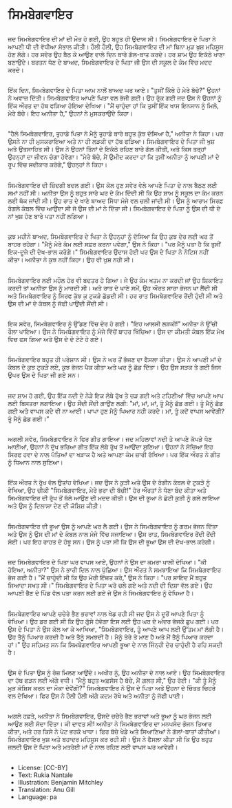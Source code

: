 # ਸਿਮਬੇਗਵਾਇਰ

##
ਜਦ ਸਿਮਬੇਗਵਾਇਰ ਦੀ ਮਾਂ ਦੀ ਮੌਤ ਹੋ ਗਈ, ਉਹ ਬਹੁਤ ਹੀ ਉਦਾਸ ਸੀ। ਸਿਮਬੇਗਵਾਇਰ ਦੇ ਪਿਤਾ ਨੇ ਆਪਣੀ ਧੀ ਦੀ ਵੱਧੀਆ ਸੰਭਾਲ ਕੀਤੀ। ਹੌਲੀ ਹੌਲੀ, ਉਹ ਸਿਮਬੇਗਵਾਇਰ ਦੀ ਮਾਂ ਬਿਨਾ ਮੁੜ ਖੁਸ਼ ਮਹਿਸੂਸ ਹੋਣ ਲੱਗੇ। ਹਰ ਸਵੇਰ ਉਹ ਬੈਠ ਕੇ ਆਉਣ ਵਾਲੇ ਦਿਨ ਬਾਰੇ ਗੱਲ-ਬਾਤ ਕਰਦੇ। ਹਰ ਸ਼ਾਮ ਉਹ ਇਕੱਠੇ ਖਾਣਾ ਬਣਾਉਂਦੇ। ਬਰਤਨ ਧੋਣ ਦੇ ਬਾਅਦ, ਸਿਮਬੇਗਵਾਇਰ ਦੇ ਪਿਤਾ ਜੀ ਉਸ ਦੀ ਸਕੂਲ ਦੇ ਕੰਮ ਵਿੱਚ ਮਦਦ ਕਰਦੇ।

##
ਇੱਕ ਦਿਨ, ਸਿਮਬੇਗਵਾਇਰ ਦੇ ਪਿਤਾ ਆਮ ਨਾਲੋਂ ਬਾਅਦ ਘਰ ਆਏ। "ਤੁਸੀਂ ਕਿੱਥੇ ਹੋ ਮੇਰੇ ਬੱਚੇ?" ਉਹਨਾਂ ਨੇ ਅਵਾਜ਼ ਦਿੱਤੀ। ਸਿਮਬੇਗਵਾਇਰ ਆਪਣੇ ਪਿਤਾ ਵਲ ਭੱਜੀ ਗਈ। ਉਹ ਰੁੱਕ ਗਈ ਜਦ ਉਸ ਨੇ ਉਹਨਾਂ ਨੂੰ ਇੱਕ ਔਰਤ ਦਾ ਹੱਥ ਫੜਿਆ ਹੋਇਆ ਦੇਖਿਆ। "ਮੈਂ ਚਾਹੁੰਦਾ ਹਾਂ ਕਿ ਤੁਸੀਂ ਇੱਕ ਖਾਸ ਇਨਸਾਨ ਨੂੰ ਮਿਲੋ, ਮੇਰੇ ਬੱਚੇ। ਇਹ ਅਨੀਤਾ ਹੈ," ਉਹਨਾਂ ਨੇ ਮੁਸਕਰਾਉਂਦੇ ਕਿਹਾ।

##
"ਹੈਲੋ ਸਿਮਬੇਗਵਾਇਰ, ਤੁਹਾਡੇ ਪਿਤਾ ਨੇ ਮੈਨੂੰ ਤੁਹਾਡੇ ਬਾਰੇ ਬਹੁਤ ਕੁੱਝ ਦੱਸਿਆ ਹੈ," ਅਨੀਤਾ ਨੇ ਕਿਹਾ। ਪਰ ਉਸਨੇ ਨਾ ਹੀ ਮੁਸਕਰਾਇਆ ਅਤੇ ਨਾ ਹੀ ਲੜਕੀ ਦਾ ਹੱਥ ਫੜਿਆ। ਸਿਮਬੇਗਵਾਇਰ ਦੇ ਪਿਤਾ ਜੀ ਖੁਸ਼ ਅਤੇ ਉਤਸਾਹਿਤ ਸੀ। ਉਸ ਨੇ ਉਹਨਾਂ ਤਿੰਨਾਂ ਦੇ ਇਕੱਠੇ ਰਹਿਣ ਬਾਰੇ ਗੱਲ ਕੀਤੀ, ਅਤੇ ਕਿਸ ਤਰ੍ਹਾਂ ਉਹਨ੍ਹਾਂ ਦਾ ਜੀਵਨ ਚੰਗਾ ਹੋਵੇਗਾ। "ਮੇਰੇ ਬੱਚੇ, ਮੈਂ ਉਮੀਦ ਕਰਦਾ ਹਾਂ ਕਿ ਤੁਸੀਂ ਅਨੀਤਾ ਨੂੰ ਆਪਣੀ ਮਾਂ ਦੇ ਰੂਪ ਵਿੱਚ ਸਵੀਕਾਰ ਕਰੋਗੇ," ਉਹਨ੍ਹਾਂ ਨੇ ਕਿਹਾ।

##
ਸਿਮਬੇਗਵਾਇਰ ਦੀ ਜ਼ਿੰਦਗੀ ਬਦਲ ਗਈ। ਉਸ ਕੋਲ ਹੁਣ ਸਵੇਰ ਵੇਲੇ ਆਪਣੇ ਪਿਤਾ ਦੇ ਨਾਲ ਬੈਠਣ ਲਈ ਸਮਾਂ ਨਹੀਂ ਸੀ। ਅਨੀਤਾ ਉਸ ਨੂੰ ਬਹੁਤ ਸਾਰੇ ਘਰ ਦੇ ਕੰਮ ਦਿੰਦੀ ਸੀ ਕਿ ਉਹ ਸ਼ਾਮ ਨੂੰ ਸਕੂਲ ਦਾ ਕੰਮ ਕਰਨ ਲਈ ਥੱਕ ਜਾਂਦੀ ਸੀ। ਉਹ ਰਾਤ ਦੇ ਖਾਣੇ ਬਾਅਦ ਸਿੱਧਾ ਮੰਜੇ ਵਲ ਚਲੀ ਜਾਂਦੀ ਸੀ। ਉਸ ਨੂੰ ਆਰਾਮ ਸਿਰਫ਼ ਰੰਗਲੇ ਕੰਬਲ ਵਿੱਚ ਆਉਂਦਾ ਸੀ ਜੋ ਉਸ ਦੀ ਮਾਂ ਨੇ ਦਿੱਤਾ ਸੀ। ਸਿਮਬੇਗਵਾਇਰ ਦੇ ਪਿਤਾ ਨੂੰ ਉਸ ਦੀ ਧੀ ਦੇ ਨਾਂ ਖੁਸ਼ ਹੋਣ ਬਾਰੇ ਪਤਾ ਨਹੀਂ ਲਗਿਆ।

##
ਕੁਝ ਮਹੀਨੇ ਬਾਅਦ, ਸਿਮਬੇਗਵਾਇਰ ਦੇ ਪਿਤਾ ਨੇ ਉਹਨ੍ਹਾਂ ਨੂੰ ਦੱਸਿਆ ਕਿ ਉਹ ਕੁਝ ਦੇਰ ਲਈ ਘਰ ਤੋਂ ਬਾਹਰ ਰਹੇਗਾ। "ਮੈਨੂੰ ਮੇਰੇ ਕੰਮ ਲਈ ਸਫ਼ਰ ਕਰਨਾ ਪਵੇਗਾ," ਉਸ ਨੇ ਕਿਹਾ। "ਪਰ ਮੈਨੂੰ ਪਤਾ ਹੈ ਕਿ ਤੁਸੀਂ ਇਕ-ਦੂਜੇ ਦੀ ਦੇਖ-ਭਾਲ ਕਰੋਗੇ।" ਸਿਮਬੇਗਵਾਇਰ ਉਦਾਸ ਹੋਈ ਪਰ ਉਸ ਦੇ ਪਿਤਾ ਨੇ ਨੋਟਿਸ ਨਹੀਂ ਕੀਤਾ। ਅਨੀਤਾ ਨੇ ਕੁਝ ਨਹੀਂ ਕਿਹਾ। ਉਹ ਵੀ ਖੁਸ਼ ਨਹੀ ਸੀ।

##
ਸਿਮਬੇਗਵਾਇਰ ਲਈ ਮਹੌਲ ਹੋਰ ਵੀ ਬਦਤਰ ਹੋ ਗਿਆ। ਜੇ ਉਹ ਕੰਮ ਖਤਮ ਨਾ ਕਰਦੀ ਜਾਂ ਉਹ ਸ਼ਿਕਾਇਤ ਕਰਦੀ ਤਾਂ ਅਨੀਤਾ ਉਸ ਨੂੰ ਮਾਰਦੀ ਸੀ। ਅਤੇ ਰਾਤ ਦੇ ਖਾਣੇ ਸਮੇਂ, ਉਹ ਔਰਤ ਸਾਰਾ ਭੋਜਨ ਖਾ ਲੈਂਦੀ ਸੀ ਅਤੇ ਸਿਮਬੇਗਵਾਇਰ ਨੂੰ ਸਿਰਫ ਕੁੱਝ ਕੁ ਟੁਕੜੇ ਛੱਡਦੀ ਸੀ। ਹਰ ਰਾਤ ਸਿਮਬੇਗਵਾਇਰ ਰੋਂਦੀ ਹੁੰਦੀ ਸੀ ਅਤੇ ਉਸ ਦੀ ਮਾਂ ਦੇ ਕੰਬਲ ਨੂੰ ਜੱਫੀ ਪਾਉਂਦੀ ਸੌਂਦੀ ਸੀ।

##
ਇਕ ਸਵੇਰ, ਸਿਮਬੇਗਵਾਇਰ ਨੂੰ ਉੱਡਣ ਵਿੱਚ ਦੇਰ ਹੋ ਗਈ। "ਇਹ ਆਲਸੀ ਲੜਕੀ!" ਅਨੀਤਾ ਨੇ ਉੱਚੀ ਰੌਲਾ ਪਾਇਆ। ਉਸ ਨੇ ਸਿਮਬੇਗਵਾਇਰ ਨੂੰ ਮੰਜੇ ਵਿੱਚੋਂ ਬਾਹਰ ਖਿੱਚਿਆ। ਉਸ ਦਾ ਕੀਮਤੀ ਕੰਬਲ ਇੱਕ ਮੇਖ ਵਿਚ ਫਸ ਗਿਆ ਅਤੇ ਉਸ ਦੇ ਦੋ ਟੋਟੇ ਹੋ ਗਏ।

##
ਸਿਮਬੇਗਵਾਇਰ ਬਹੁਤ ਹੀ ਪਰੇਸ਼ਾਨ ਸੀ। ਉਸ ਨੇ ਘਰ ਤੋਂ ਭੱਜਣ ਦਾ ਫੈਸਲਾ ਕੀਤਾ। ਉਸ ਨੇ ਆਪਣੀ ਮਾਂ ਦੇ ਕੰਬਲ ਦੇ ਕੁਝ ਟੁਕੜੇ ਲਏ, ਕੁਝ ਭੋਜਨ ਪੈਕ ਕੀਤਾ ਅਤੇ ਘਰ ਨੂੰ ਛੱਡ ਦਿੱਤਾ। ਉਹ ਉਸ ਸੜਕ ਤੇ ਗਈ ਜਿਸ ਉਪਰ ਉਸ ਦੇ ਪਿਤਾ ਜੀ ਗਏ ਸਨ।

##
ਜਦ ਸ਼ਾਮ ਹੋ ਗਈ, ਉਹ ਇੱਕ ਨਦੀ ਦੇ ਨੇੜੇ ਇਕ ਲੰਬੇ ਰੁੱਖ ਤੇ ਚੜ ਗਈ ਅਤੇ ਟਹਿਣੀਆਂ ਵਿੱਚ ਆਪਣੇ ਆਪ ਲਈ ਬਿਸਤਰਾ ਲਗਾਇਆ। ਉਹ ਸੌਂਦੀ ਸੌਂਦੀ ਗਾਉਂਣ ਲਗੀ: "ਮਾਂ, ਮਾਂ, ਮਾਂ, ਤੂੰ ਮੈਨੂੰ ਛੱਡ ਗਈ। ਤੂੰ ਮੈਨੂੰ ਛੱਡ ਗਈ ਅਤੇ ਵਾਪਸ ਕਦੇ ਵੀ ਨਾ ਆਈ। ਪਾਪਾ ਹੁਣ ਮੈਨੂੰ ਪਿਆਰ ਨਹੀ ਕਰਦੇ। ਮਾਂ, ਤੂੰ ਕਦੋਂ ਵਾਪਸ ਆਵੇਂਗੀ? ਤੂੰ ਮੈਨੂੰ ਛੱਡ ਗਈ।”

##
ਅਗਲੀ ਸਵੇਰ, ਸਿਮਬੇਗਵਾਇਰ ਨੇ ਫਿਰ ਗੀਤ ਗਾਇਆ। ਜਦ ਮਹਿਲਾਵਾਂ ਨਦੀ ਤੇ ਆਪਣੇ ਕੱਪੜੇ ਧੋਣ ਆਈਆਂ, ਉਹਨਾਂ ਨੇ ਦੁੱਖ ਭਰਿਆ ਗੀਤ ਇੱਕ ਲੰਬੇ ਰੁੱਖ ਤੋਂ ਆਉਂਦਾ ਸੁਣਿਆ। ਉਹਨਾਂ ਨੇ ਸੋਚਿਆ ਇਹ ਸਿਰਫ ਹਵਾ ਦੇ ਨਾਲ ਪੱਤਿਆਂ ਦਾ ਖੜਾਕ ਹੈ ਅਤੇ ਆਪਣਾ ਕੰਮ ਜ਼ਾਰੀ ਰੱਖਿਆ। ਪਰ ਇੱਕ ਔਰਤ ਨੇ ਗੀਤ ਨੂੰ ਧਿਆਨ ਨਾਲ ਸੁਣਿਆ।

##
ਇੱਕ ਔਰਤ ਨੇ ਰੁੱਖ ਵੱਲ ਉਤਾਂਹ ਵੇਖਿਆ। ਜਦ ਉਸ ਨੇ ਕੁੜੀ ਅਤੇ ਉਸ ਦੇ ਰੰਗੀਨ ਕੰਬਲ ਦੇ ਟੁਕੜੇ ਨੂੰ ਵੇਖਿਆ, ਉਹ ਚੀਕੀ "ਸਿਮਬੇਗਵਾਇਰ, ਮੇਰੇ ਭਰਾ ਦੀ ਬੱਚੀ!" ਹੋਰ ਔਰਤਾਂ ਨੇ ਧੋਣਾ ਬੰਦ ਕੀਤਾ ਅਤੇ ਸਿਮਬੇਗਵਾਇਰ ਦੀ ਰੁੱਖ ਤੋਂ ਥੱਲੇ ਆਉਣ ਦੀ ਮਦਦ ਕੀਤੀ। ਉਸ ਦੀ ਭੂਆ ਨੇ ਛੋਟੀ ਕੁੜੀ ਨੂੰ ਗਲੇ ਲਾਇਆ ਅਤੇ ਉਸ ਨੂੰ ਦਿਲਾਸਾ ਦੇਣ ਦੀ ਕੋਸ਼ਿਸ਼ ਕੀਤੀ।

##
ਸਿਮਬੇਗਵਾਇਰ ਦੀ ਭੂਆ ਉਸ ਨੂੰ ਆਪਣੇ ਘਰ ਲੈ ਗਈ। ਉਸ ਨੇ ਸਿਮਬੇਗਵਾਇਰ ਨੂੰ ਗਰਮ ਭੋਜਨ ਦਿੱਤਾ ਅਤੇ ਉਸ ਨੂੰ ਉਸ ਦੀ ਮਾਂ ਦੇ ਕੰਬਲ ਨਾਲ ਮੰਜੇ ਵਿੱਚ ਸਜਾਇਆ। ਉਸ ਰਾਤ, ਸਿਮਬੇਗਵਾਇਰ ਰੋਂਦੀ ਰੋਂਦੀ ਸੋਈ। ਪਰ ਇਹ ਰਾਹਤ ਦੇ ਹੰਝੂ ਸਨ। ਉਸ ਨੂੰ ਪਤਾ ਸੀ ਕਿ ਉਸ ਦੀ ਭੂਆ ਉਸ ਦੀ ਦੇਖ-ਭਾਲ ਕਰੇਗੀ।

##
ਜਦ ਸਿਮਬੇਗਵਾਇਰ ਦੇ ਪਿਤਾ ਘਰ ਵਾਪਸ ਆਏ, ਉਹਨਾਂ ਨੇ ਉਸ ਦਾ ਕਮਰਾ ਖਾਲੀ ਦੇਖਿਆ। "ਕੀ ਹੋਇਆ, ਅਨੀਤਾ?" ਉਸ ਨੇ ਭਾਰੀ ਦਿਲ ਨਾਲ ਪੁੱਛਿਆ। ਉਸ ਔਰਤ ਨੇ ਸਮਝਾਇਆ ਕਿ ਸਿਮਬੇਗਵਾਇਰ ਭੱਜ ਗਈ ਹੈ। "ਮੈਂ ਚਾਹੁੰਦੀ ਸੀ ਕਿ ਉਹ ਮੇਰੀ ਇੱਜ਼ਤ ਕਰੇ," ਉਸ ਨੇ ਕਿਹਾ। "ਪਰ ਸ਼ਾਇਦ ਮੈਂ ਬਹੁਤ ਜਿਆਦਾ ਸਖਤ ਸੀ।" ਸਿਮਬੇਗਵਾਇਰ ਦੇ ਪਿਤਾ ਘਰੋ ਚਲੇ ਗਏ ਅਤੇ ਨਦੀ ਦੀ ਦਿਸ਼ਾ ਵੱਲ ਗਏ। ਉਹ ਆਪਣੀ ਭੈਣ ਦੇ ਪਿੰਡ ਵੱਲ ਪਤਾ ਕਰਨ ਲਈ ਗਏ ਜੇ ਉਸ ਨੇ ਸਿਮਬੇਗਵਾਇਰ ਨੂੰ ਵੇਖਿਆ ਹੈ।

##
ਸਿਮਬੇਗਵਾਇਰ ਆਪਣੇ ਚਚੇਰੇ ਭੈਣ ਭਰਾਵਾਂ ਨਾਲ ਖੇਡ ਰਹੀ ਸੀ ਜਦ ਉਸ ਨੇ ਦੂਰੋਂ ਆਪਣੇ ਪਿਤਾ ਨੂੰ ਵੇਖਿਆ। ਉਹ ਡਰ ਗਈ ਸੀ ਕਿ ਉਹ ਗੁੱਸੇ ਹੋਵੇਗਾ ਇਸ ਲਈ ਉਹ ਘਰ ਦੇ ਅੰਦਰ ਭੱਜਕੇ ਛੁਪ ਗਈ। ਪਰ ਉਸ ਦੇ ਪਿਤਾ ਨੇ ਉਸ ਕੋਲ ਆ ਕੇ ਆਖਿਆ, "ਸਿਮਬੇਗਵਾਇਰ, ਤੂੰ ਆਪਣੇ ਆਪ ਲਈ ਉੱਤਮ ਮਾਂ ਲੱਭੀ ਹੈ। ਉਹ ਤੈਨੂੰ ਪਿਆਰ ਕਰਦੀ ਹੈ ਅਤੇ ਤੈਨੂੰ ਸਮਝਦੀ ਹੈ। ਮੈਨੂੰ ਤੇਰੇ ਤੇ ਮਾਣ ਹੈ ਅਤੇ ਮੈਂ ਤੈਨੂੰ ਪਿਆਰ ਕਰਦਾ ਹਾਂ।" ਉਹ ਸਹਿਮਤ ਸਨ ਕਿ ਸਿਮਬੇਗਵਾਇਰ ਆਪਣੀ ਭੂਆ ਦੇ ਨਾਲ ਜਿੰਨ੍ਹੀ ਦੇਰ ਚਾਹੁੰਦੀ ਹੈ ਰਹਿ ਸਕਦੀ ਹੈ।

##
ਉਸ ਦੇ ਪਿਤਾ ਉਸ ਨੂੰ ਰੋਜ਼ ਮਿਲਣ ਆਉਂਦੇ। ਅਖੀਰ ਨੂੰ, ਉਹ ਅਨੀਤਾ ਦੇ ਨਾਲ ਆਏ। ਉਹ ਸਿਮਬੇਗਵਾਇਰ ਦਾ ਹੱਥ ਫੜਨ ਲਈ ਅੱਗੇ ਵਧੀ। “ਮੈਨੂੰ ਬਹੁਤ ਅਫ਼ਸੋਸ ਹੈ ਬੱਚੇ, ਮੈਂ ਗ਼ਲਤ ਸੀ," ਉਹ ਰੋਈ। "ਕੀ ਤੂੰ ਮੈਨੂੰ ਮੁੜ ਕੋਸ਼ਿਸ ਕਰਨ ਦਾ ਮੌਕਾ ਦੇਵੇਂਗੀ?" ਸਿਮਬੇਗਵਾਇਰ ਨੇ ਉਸ ਦੇ ਪਿਤਾ ਅਤੇ ਉਹਨਾ ਦੇ ਚਿੰਤਤ ਚਿਹਰੇ ਵਲ ਦੇਖਿਆ। ਫਿਰ ਉਸ ਨੇ ਹੌਲੀ ਹੌਲੀ ਅੱਗੇ ਕਦਮ ਰੱਖੇ ਅਤੇ ਅਨੀਤਾ ਨੂੰ ਜੱਫੀ ਪਾਈ।

##
ਅਗਲੇ ਹਫ਼ਤੇ, ਅਨੀਤਾ ਨੇ ਸਿਮਬੇਗਵਾਇਰ, ਉਸਦੇ ਚਚੇਰੇ ਭੈਣ ਭਰਾਵਾਂ ਅਤੇ ਭੂਆ ਨੂੰ ਘਰ ਭੋਜਨ ਲਈ ਆਉਣ ਲਈ ਸੱਦਾ ਦਿੱਤਾ। ਕੀ ਦਾਵਤ ਸੀ! ਅਨੀਤਾ ਨੇ ਸਿਮਬੇਗਵਾਇਰ ਦਾ ਮਨਪਸੰਦ ਭੋਜਨ ਤਿਆਰ ਕੀਤਾ, ਅਤੇ ਹਰ ਕਿਸੇ ਨੇ ਪੇਟ ਭਰਕੇ ਖਾਧਾ। ਫਿਰ ਬੱਚੇ ਖੇਡੇ ਅਤੇ ਸਿਆਣਿਆਂ ਨੇ ਗੱਲਾਂ-ਬਾਤਾਂ ਕੀਤੀਆਂ। ਸਿਮਬੇਗਵਾਇਰ ਖੁਸ਼ ਅਤੇ ਬਹਾਦਰ ਮਹਿਸੂਸ ਕਰ ਰਹੀ ਸੀ। ਉਸ ਨੇ ਫੈਸਲਾ ਕੀਤਾ ਸੀ ਕਿ ਉਹ ਬਹੁਤ ਜਲਦੀ ਉਸ ਦੇ ਪਿਤਾ ਅਤੇ ਮਤਰੇਈ ਮਾਂ ਦੇ ਨਾਲ ਰਹਿਣ ਲਈ ਵਾਪਸ ਘਰ ਆਵੇਗੀ।

##
* License: [CC-BY]
* Text: Rukia Nantale
* Illustration: Benjamin Mitchley
* Translation: Anu Gill
* Language: pa
